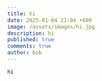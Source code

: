 ```yaml
---
title: hi
date: 2025-01-04 21:04 +600
image: /assets/images/hi.jpg
description: hi
published: true
comments: true
author: bob
---
```

```
hi
```